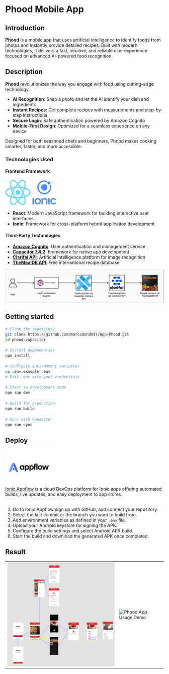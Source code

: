 # Phood Mobile App

## Introduction

**Phood** is a mobile app that uses artificial intelligence to identify foods from photos and instantly provide detailed recipes. Built with modern technologies, it delivers a fast, intuitive, and reliable user experience focused on advanced AI-powered food recognition.


## Description

**Phood** revolutionizes the way you engage with food using cutting-edge technology:

- **AI Recognition**: Snap a photo and let the AI identify your dish and ingredients  
- **Instant Recipes**: Get complete recipes with measurements and step-by-step instructions  
- **Secure Login**: Safe authentication powered by Amazon Cognito  
- **Mobile-First Design**: Optimized for a seamless experience on any device  

Designed for both seasoned chefs and beginners, Phood makes cooking smarter, faster, and more accessible.

### Technologies Used

#### Frontend Framework  
<div align="left">
  <img src="docs/img/react-logo.png" alt="React" width="80" height="80"/>
  <img src="docs/img/ionic-logo.png" alt="Ionic" width="80" height="80"/>
</div>

- **React**: Modern JavaScript framework for building interactive user interfaces  
- **Ionic**: Framework for cross-platform hybrid application development  

#### Third-Party Technologies

- **[Amazon Cognito](https://aws.amazon.com/cognito/)**: User authentication and management service  
- **[Capacitor 7.4.2](https://capacitorjs.com/)**: Framework for native app development
- **[Clarifai API](https://www.clarifai.com/)**: Artificial intelligence platform for image recognition  
- **[TheMealDB API](https://www.themealdb.com/)**: Free international recipe database

<div align="center">
  <img src="docs/img/api-flow.png" alt="phood api flow" width="700"/>
</div>

## Getting started

```bash
# Clone the repository
git clone https://github.com/marcodondo97/App-Phood.git
cd phood-capacitor

# Install dependencies
npm install

# Configure environment variables
cp .env.example .env
# Edit .env with your credentials

# Start in development mode
npm run dev

# Build for production
npm run build

# Sync with Capacitor
npm run sync
```

## Deploy
<div align="left">
  <img src="docs/img/appflow-logo.png" alt="Ionic appflow" width="150" />
</div>
<a href="https://ionic.io/appflow" target="_blank" rel="noopener noreferrer">Ionic Appflow</a> is a cloud DevOps platform for Ionic apps offering automated builds, live updates, and easy deployment to app stores.
<br/><br/>

1. Go to Ionic Appflow sign up with GitHub, and connect your repository.  
2. Select the last commit or the branch you want to build from.  
3. Add environment variables as defined in your `.env` file.  
4. Upload your Android keystore for signing the APK.  
5. Configure the build settings and select Android APK build.  
6. Start the build and download the generated APK once completed.


## Result
<div align="center">
<table>
  <tr>
    <td><img src="docs/img/phood-mockup.png" alt="Phood App User Flow" width="500"/></td> 
    <td><img src="docs/img/phood-usage.gif" alt="Phood App Usage Demo" width="200"/></td>   
  </tr>
</table>
</div>
